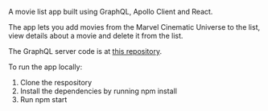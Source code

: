 A movie list app built using GraphQL, Apollo Client and React.

The app lets you add movies from the Marvel Cinematic Universe to the list, view details about a movie and delete it from the list.

The GraphQL server code is at [this repository](https://aravindh-snr.github.io/graphql-movie-list-app-server/).

To run the app locally:
1. Clone the respository
2. Install the dependencies by running npm install
3. Run npm start